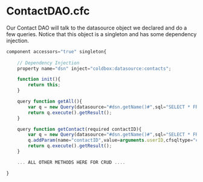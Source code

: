# ContactDAO.cfc

Our Contact DAO will talk to the datasource object we declared and do a few queries. Notice that this object is a singleton and has some dependency injection.

```js
component accessors="true" singleton{
	
	// Dependency Injection
	property name="dsn" inject="coldbox:datasource:contacts";

	function init(){
		return this;
	}

	query function getAll(){
		var q = new Query(datasource="#dsn.getName()#",sql="SELECT * FROM contacts");
		return q.execute().getResult();
	}

	query function getContact(required contactID){
		var q = new Query(datasource="#dsn.getName()#",sql="SELECT * FROM contacts where contactID = :contactID");
		q.addParam(name="contactID",value=arguments.userID,cfsqltype="cf_sql_numeric");
		return q.execute().getResult();
	}

	... ALL OTHER METHODS HERE FOR CRUD ....

}
```
